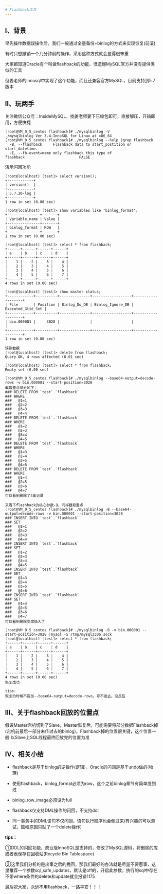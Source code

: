 ```yaml
---
# Flashback工具
---
```


## Ⅰ、背景
早先操作数据误操作后，我们一般通过全量备份+binlog的方式来实现恢复(前滚)

有时只想撤销一个几分钟前的操作，采用这种方式就会显得很笨重

大家都知道Oracle有个叫做flashback的功能，很遗憾MySQL官方并没有提供类似的工具

但姜老师的innosql中实现了这个功能，而且还兼容官方MySQL，目前支持到5.7版本

## Ⅱ、玩两手
关注微信公众号：InsideMySQL，找姜老师要下压缩包即可，直接解压，开箱即用，方便快捷
```
[root@VM_0_5_centos flashback]# ./mysqlbinlog -V
./mysqlbinlog Ver 3.4-InnoSQL for Linux at x86_64
[root@VM_0_5_centos flashback]# ./mysqlbinlog --help |grep flashback
  -B, --flashback     Flashback data to start_postition or start_datetime.
  -E, --fb-event=name only flashback this type of
flashback                         FALSE
```

演示闪回功能
```
(root@localhost) [test]> select version();
+------------+
| version()  |
+------------+
| 5.7.20-log |
+------------+
1 row in set (0.08 sec)

(root@localhost) [test]> show variables like 'binlog_format';
+---------------+-------+
| Variable_name | Value |
+---------------+-------+
| binlog_format | ROW   |
+---------------+-------+
1 row in set (0.00 sec)

(root@localhost) [test]> select * from flashback;
+------+------+------+------+
| a    | b    | c    | d    |
+------+------+------+------+
|    1 |    2 |    3 |    4 |
|    2 |    3 |    4 |    5 |
|    3 |    4 |    5 |    6 |
|    4 |    5 |    6 |    7 |
+------+------+------+------+
4 rows in set (0.00 sec)

(root@localhost) [test]> show master status;
+------------+----------+--------------+------------------+-------------------+
| File       | Position | Binlog_Do_DB | Binlog_Ignore_DB | Executed_Gtid_Set |
+------------+----------+--------------+------------------+-------------------+
| bin.000001 |     3028 |              |                  |                   |
+------------+----------+--------------+------------------+-------------------+
1 row in set (0.00 sec)

误删数据
(root@localhost) [test]> delete from flashback;
Query OK, 4 rows affected (0.01 sec)

(root@localhost) [test]> select * from flashback;
Empty set (0.00 sec)

[root@VM_0_5_centos flashback]# ./mysqlbinlog --base64-output=decode-rows -v bin.000001 --start-position=3028
截取重点部分如下：
### DELETE FROM `test`.`flashback`
### WHERE
###   @1=1
###   @2=2
###   @3=3
###   @4=4
### DELETE FROM `test`.`flashback`
### WHERE
###   @1=2
###   @2=3
###   @3=4
###   @4=5
### DELETE FROM `test`.`flashback`
### WHERE
###   @1=3
###   @2=4
###   @3=5
###   @4=6
### DELETE FROM `test`.`flashback`
### WHERE
###   @1=4
###   @2=5
###   @3=6
###   @4=7
可以看到删除了4条记录

来看下flashback的核心参数-B，同样截取重点
[root@VM_0_5_centos flashback]# ./mysqlbinlog -B --base64-output=decode-rows -v bin.000001 --start-position=3028
### INSERT INTO `test`.`flashback`
### SET
###   @1=1
###   @2=2
###   @3=3
###   @4=4
### INSERT INTO `test`.`flashback`
### SET
###   @1=2
###   @2=3
###   @3=4
###   @4=5
### INSERT INTO `test`.`flashback`
### SET
###   @1=3
###   @2=4
###   @3=5
###   @4=6
### INSERT INTO `test`.`flashback`
### SET
###   @1=4
###   @2=5
###   @3=6
###   @4=7
可以看到删除变成插入了

[root@VM_0_5_centos flashback]# ./mysqlbinlog -B -v bin.000001 --start-position=3028 |mysql -S /tmp/mysql3306.sock
(root@localhost) [test]> select * from flashback;
+------+------+------+------+
| a    | b    | c    | d    |
+------+------+------+------+
|    1 |    2 |    3 |    4 |
|    2 |    3 |    4 |    5 |
|    3 |    4 |    5 |    6 |
|    4 |    5 |    6 |    7 |
+------+------+------+------+
4 rows in set (0.00 sec)
恢复成功

tips:
恢复的时候不要加--base64-output=decode-rows，导不进去，没反应
```

## Ⅲ、关于flashback回放的位置点
假设Master宕机切到了Slave，Master恢复后，可能需要将部分数据Flashback掉(宕机前最后一部分未传过去的binlog)，Flashback掉的位置很关键，这个位置一般 以Slave上SQL线程最终回放完的位置为准

## Ⅳ、相关小结
- flashback是基于binlog的逆操作(逻辑)，Oracle的闪回是基于undo做的(物理)

- 使用flashback，binlog_format必须为row，这个之前binlog章节有简单提到过

- binlog_row_image必须设为full

- flashback仅支持DML操作的闪回，不支持ddl

- 同一事务中的DML语句不仅闪回，语句执行顺序也会倒过来(有兴趣的可以测试，篇幅原因只贴了一个delete操作)

**tips：**

①DDL的闪回功能，商业版InnoSQL是支持的，修改了MySQL源码，将删除的库或者表保存在回收站(Recycle Bin Tablespace)

②这里我们分析的是出事之后的挽回，那我们最好的办法就是尽量不要惹事，这里推荐一个参数sql_safe_updates，默认是off的，开启此参数，执行的sql中存在不带where条件的delete和update就会报错1175

最后祝大家，永远不用flashback，一路平安！！！
